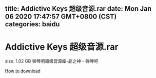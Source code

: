 
title: Addictive Keys 超级音源.rar
date: Mon Jan 06 2020 17:47:57 GMT+0800 (CST)    
categories: baidu
---

# Addictive Keys 超级音源.rar
size: 1.02 GB
 弹琴吧超级音源库-鹿之神 - 弹琴吧
 

[How to download](https://bpcam.bemobtrk.com/go/2ceec3aa-1ca2-46d6-b9ff-aaa5c184517c?jno=4411)